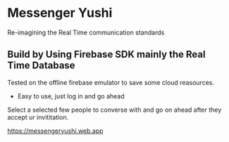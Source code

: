 # Messenger Yushi

Re-imagining the Real Time communication standards

## Build by Using Firebase SDK mainly the Real Time Database

Tested on the offline firebase emulator to save some cloud reasources.

- Easy to use, just log in and go ahead

Select a selected few people to converse with and go on ahead after they accept ur invititation.

https://messengeryushi.web.app

